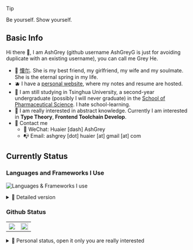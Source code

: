 > [!tip]
> Be yourself. Show yourself.

## Basic Info

Hi there 🥝, I am AshGrey (github username AshGreyG is just for avoiding 
duplicate with an existing username), you can call me Grey He.
+ 🍊 [懐尓](https://github.com/huaier007). She is my best friend, my girlfriend, 
  my wife and my soulmate. She is the eternal spring in my life.
+ 🫐 I have a [personal website](https://www.huaier-ashgrey.top), where my notes 
  and resume are hosted.
+ 🌽 I am still studying in Tsinghua University, a second-year undergraduate 
  (possibly I will never graduate) in the 
  [School of Pharmaceutical Science](https://www.sps.tsinghua.edu.cn/spsen/). 
  I hate school-learning.
+ 🥦 I am really interested in abstract knowledge. Currently I am interested in
  **Type Theory**, **Frontend Toolchain Develop**.
+ 🥑 Contact me
  + 💬 WeChat: Huaier [dash] AshGrey
  + 📭 Email: ashgrey [dot] huaier [at] gmail [at] com

## Currently Status

### Languages and Frameworks I Use

![Languages & Frameworks I use](https://skillicons.dev/icons?i=ts,js,html,css,bash,latex,md,python,rust,cpp,cmake,solidity,react,nextjs,prisma,tailwindcss,neovim,vscodium,arch,postgresql,docker,vercel,git,github,githubactions,pnpm)

<details>
<summary>
  🙈 Detailed version
</summary>

|                                       Language                                       | Familiarity                                                                                                                                                                                                                                                          | Grammar | StdLib | Compiler |
| :----------------------------------------------------------------------------------: | :------------------------------------------------------------------------------------------------------------------------------------------------------------------------------------------------------------------------------------------------------------------- | :-----: | :----: | :------: |
| <img src="https://assets.exercism.org/tracks/typescript.svg" width="30" height="30"> | 🦄 I am now a frontend developer, I mainly use [TypeScript](https://github.com/AshGreyG/To-Learn-By-Books/tree/main/CS/Language/TypeScript) to develop a frontend project. And I am also a [TypeScript type system nerd](https://github.com/AshGreyG/Algorithm-TsTs). |    🍊    |   🍊    |    🔲     |
| <img src="https://assets.exercism.org/tracks/javascript.svg" width="30" height="30"> | 🦄 At the beginning of my frontend learning journey I mainly use [JavaScript](https://github.com/AshGreyG/To-Learn-By-Books/tree/main/CS/Language/JavaScript). Actually I love TS more than JS.                                                                       |    🍊    |   🍊    |    🔲     |
|    <img src="https://assets.exercism.org/tracks/cpp.svg" width="30" height="30">     | 🫎 The first language I learn is C++, it's so hard for an beginner in CS, so I give it up when I decide to learn the **Modern** C++. But I'll pick it up as soon as I have the fundamental of CS.                                                                     |    🍊    |   🍊    |    🔲     |
|   <img src="https://assets.exercism.org/tracks/python.svg" width="30" height="30">   | 🫎 Python is concise and clear, but I haven't delved into its depth and its complex compiler.                                                                                                                                                                         |    🍊    |   🍊    |    🔲     |
|   <img src="https://assets.exercism.org/tracks/scheme.svg" width="30" height="30">   | 🐑 Currently learning Scheme using [SICP](https://github.com/AshGreyG/To-Learn-By-Books/tree/main/CS/Algorithm/SICP)                                                                                                                                                  |    🍊    |   🔲    |    🔲     |
|    <img src="https://assets.exercism.org/tracks/java.svg" width="30" height="30">    | 🐑 Currently learning Java using [Oracle Documentation](https://github.com/AshGreyG/To-Learn-By-Books/tree/main/CS/Language/Java)                                                                                                                                     |    🍊    |   🔲    |    🔲     |
|    <img src="https://assets.exercism.org/tracks/rust.svg" width="30" height="30">    | 🐑 Currently learning Rust using [Official Rust book](https://github.com/AshGreyG/To-Learn-By-Books/tree/main/CS/Language/Rust/Rust-Lang)                                                                                                                             |    🍊    |   🔲    |    🔲     |
|  <img src="https://assets.exercism.org/tracks/solidity.svg" width="30" height="30">  | 🐑 Currently learning Solidity using [WTF-Solidity](https://github.com/AshGreyG/To-Learn-By-Books/tree/main/CS/Language/Solidity). Solidity's grammar is a little bit boring                                                                                          |    🍊    |   🔲    |    🔲     |
|    <img src="https://lean-lang.org/static/lean_logo.svg" width="30" height="30" >    | 🐑 Currently learning Lean4 using [Functional Programming in Lean](https://github.com/AshGreyG/To-Learn-By-Books/tree/main/CS/Language/Lean4). おもしろい！                                                                                                           |    🍊    |   🔲    |    🔲     |

1. 🦄: Familiar
2. 🫎: Comfortable
3. 🐑: Currently Learning

</details>

### Github Status

<table width="100%" align="center">
  <tr>
    <td colspan="3" align="center">
      <a href="#Github%20Status" align="center">
        <picture>
          <source 
            srcset="https://github-readme-stats.vercel.app/api?username=AshGreyG&count_private=true&show_icons=true&include_all_commits=true&show_owner=true&theme=github_dark&hide_border=true&bg_color=00000000"
            media="(prefers-color-scheme: dark)"
          />
          <source
            srcset="https://github-readme-stats.vercel.app/api?username=AshGreyG&count_private=true&show_icons=true&include_all_commits=true&show_owner=true&theme=default&hide_border=true&bg_color=00000000"
            media="(prefers-color-scheme: light), (prefers-color-scheme: no-preference)"
          />
          <img src="https://github-readme-stats.vercel.app/api?username=AshGreyG&count_private=true&show_icons=true&include_all_commits=true&show_owner=true&theme=transparent" />
        </picture>
      </a>
    </td>
    <td colspan="3" align="center">
      <picture>
        <source
          srcset="http://github-profile-summary-cards-mirror.vercel.app/api/cards/most-commit-language?username=AshGreyG&border_color=0000&bg_color=0000&theme=nord_dark"
          media="(prefers-color-scheme: dark)" 
        />
        <source
          srcset="http://github-profile-summary-cards-mirror.vercel.app/api/cards/most-commit-language?username=AshGreyG&border_color=0000&bg_color=0000&theme=nord_bright"
          media="(prefers-color-scheme: light), (prefers-color-scheme: no-preference)" 
        />
        <img src="http://github-profile-summary-cards-mirror.vercel.app/api/cards/most-commit-language?username=AshGreyG&border_color=0000&bg_color=0000" height="100%" />
      </picture>
    </td>
  <tr>
</table>

<details>
<summary>
  🙈 Personal status, open it only you are really interested
</summary>

### Realize Repositories Status

<!-- Begin Realize Status -->
``` plaintext
To-Realize-Type-Challenges     ████░░░░░░░░░░░░░░░░    20.21%
To-Realize-Underscore          ██▓▒░░░░░░░░░░░░░░░░    14.72%
```
<!-- End Realize Status -->

### Goal of Today

<!-- Begin Goal of Today -->
|    Date    | Target                                                  | Percent |  Time   |
| :--------: | :------------------------------------------------------ | :-----: | :-----: |
| 2025-05-22 | ✅ Add new commits to `To-Realize-Underscore`.           |  100%   |   1h    |
|            | ✅ Learn Husky.                                          |  100%   |  10min  |
|            | 🔲 *The Rust Programming Language* 11                    |         |         |
|            | 🔲 *FP In Lean* 1.7                                      |         |         |
